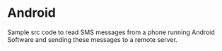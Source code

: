 # Android

Sample src code to read SMS messages from a phone running Android Software and sending these messages to a remote server.
